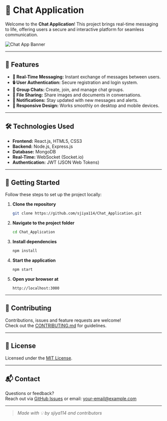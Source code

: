 # 🚀 Chat Application

Welcome to the **Chat Application**! This project brings real-time messaging to life, offering users a secure and interactive platform for seamless communication.

![Chat App Banner](https://img.shields.io/badge/Chat%20App-Real--Time-brightgreen?style=for-the-badge)

---

## 🌟 Features

- **💬 Real-Time Messaging:** Instant exchange of messages between users.
- **🔒 User Authentication:** Secure registration and login system.
- **👥 Group Chats:** Create, join, and manage chat groups.
- **📎 File Sharing:** Share images and documents in conversations.
- **🔔 Notifications:** Stay updated with new messages and alerts.
- **🎨 Responsive Design:** Works smoothly on desktop and mobile devices.

---

## 🛠️ Technologies Used

- **Frontend:** React.js, HTML5, CSS3
- **Backend:** Node.js, Express.js
- **Database:** MongoDB
- **Real-Time:** WebSocket (Socket.io)
- **Authentication:** JWT (JSON Web Tokens)

---

## 🚀 Getting Started

Follow these steps to set up the project locally:

1. **Clone the repository**
   ```bash
   git clone https://github.com/sjiya114/Chat_Application.git
   ```
2. **Navigate to the project folder**
   ```bash
   cd Chat_Application
   ```
3. **Install dependencies**
   ```bash
   npm install
   ```
4. **Start the application**
   ```bash
   npm start
   ```
5. **Open your browser at**
   ```
   http://localhost:3000
   ```

---

## 🤝 Contributing

Contributions, issues and feature requests are welcome!  
Check out the [CONTRIBUTING.md](./CONTRIBUTING.md) for guidelines.

---

## 📄 License

Licensed under the [MIT License](./LICENSE).

---

## 📬 Contact

Questions or feedback?  
Reach out via [GitHub Issues](https://github.com/sjiya114/Chat_Application/issues) or email: your-email@example.com

---

> _Made with 💡 by sjiya114 and contributors_
